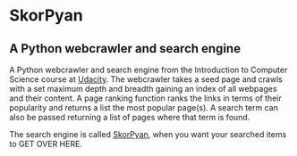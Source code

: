 # SkorPyan
## A Python webcrawler and search engine

A Python webcrawler and search engine from the Introduction to Computer Science course at [Udacity](https://www.udacity.com/). The webcrawler takes a seed page and crawls with a set maximum depth and breadth gaining an index of all webpages and their content. A page ranking function ranks the links in terms of their popularity and returns a list the most popular page(s). A search term can also be passed returning a list of pages where that term is found.

The search engine is called [SkorPyan](https://www.youtube.com/watch?v=3C3poU_0sK4), when you want your searched items to GET OVER HERE.